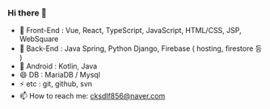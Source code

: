 ### Hi there 👋

<!--
**cksdlf856/cksdlf856** is a ✨ _special_ ✨ repository because its `README.md` (this file) appears on your GitHub profile.
-->
- 🤔 Front-End : Vue, React, TypeScript, JavaScript, HTML/CSS, JSP, WebSquare
- 💬 Back-End : Java Spring, Python Django, Firebase ( hosting, firestore 등 )  
- 🔭 Android : Kotlin, Java 
- 😄 DB : MariaDB / Mysql
- ⚡ etc : git, github, svn
- 📫 How to reach me: cksdlf856@naver.com


